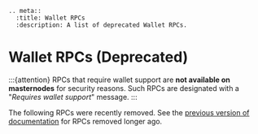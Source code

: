 ```{eval-rst}
.. meta::
  :title: Wallet RPCs
  :description: A list of deprecated Wallet RPCs.
```

# Wallet RPCs (Deprecated)

:::{attention}
RPCs that require wallet support are **not available on masternodes** for security reasons. Such RPCs are designated with a "_Requires wallet support_" message.
:::

The following RPCs were recently removed. See the [previous version of documentation](https://docs.dash.org/projects/core/en/20.0.0/docs/api/remote-procedure-calls-wallet-deprecated.html) for RPCs removed longer ago.
